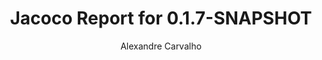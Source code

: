 ---
title: Jacoco Report for 0.1.7-SNAPSHOT
author: Alexandre Carvalho
menu_title: 0.1.7-SNAPSHOT
category: jacoco_reports
layout: iframe
iframe_url: /docs/0.1.7-SNAPSHOT/site/jacoco/index.html
order: 4
---